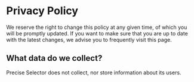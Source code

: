 # Privacy Policy

We reserve the right to change this policy at any given time, of which you will be promptly updated. If you want to make sure that you are up to date with the latest changes, we advise you to frequently visit this page.

## What data do we collect?

Precise Selector does not collect, nor store information about its users.
